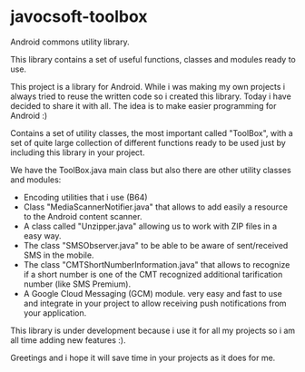 javocsoft-toolbox
=================

Android commons utility library.

This library contains a set of useful functions, classes and modules ready to use.

This project is a library for Android. While i was making my own projects i always tried to reuse the written code so i created this library. Today i have decided to share it with all. The idea is to make easier programming for Android :)

Contains a set of utility classes, the most important called "ToolBox", with a set of quite large collection of different functions ready to be used just by including this library in your project.

We have the ToolBox.java main class but also there are other utility classes and modules:

* Encoding utilities that i use (B64)
* Class "MediaScannerNotifier.java" that allows to add easily a resource to the Android content scanner.
* A class called "Unzipper.java" allowing us to work with ZIP files in a easy way.
* The class "SMSObserver.java" to be able to be aware of sent/received SMS in the mobile.
* The class "CMTShortNumberInformation.java" that allows to recognize if a short number is one of the CMT recognized additional tarification number (like SMS Premium).
* A Google Cloud Messaging (GCM) module. very easy and fast to use and integrate in your project to allow receiving push notifications from your application.

This library is under development because i use it for all my projects so i am all time adding new features :).


Greetings and i hope it will save time in your projects as it does for me.


